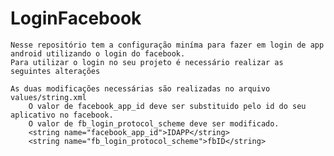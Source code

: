 # LoginFacebook

    Nesse repositório tem a configuração miníma para fazer em login de app android utilizando o login do facebook.
    Para utilizar o login no seu projeto é necessário realizar as seguintes alterações
	  
    As duas modificações necessárias são realizadas no arquivo values/string.xml
	    O valor de facebook_app_id deve ser substituido pelo id do seu aplicativo no facebook.
		O valor de fb_login_protocol_scheme deve ser modificado.
	    <string name="facebook_app_id">IDAPP</string>
		<string name="fb_login_protocol_scheme">fbID</string>